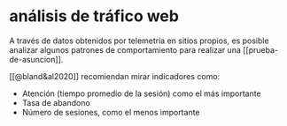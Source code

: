 # análisis de tráfico web
A través de datos obtenidos por telemetría en sitios propios, es posible analizar algunos patrones de comportamiento para realizar una [[prueba-de-asuncion]].

[[@bland&al2020]] recomiendan mirar indicadores como:

- Atención (tiempo promedio de la sesión) como el más importante
- Tasa de abandono
- Número de sesiones, como el menos importante
